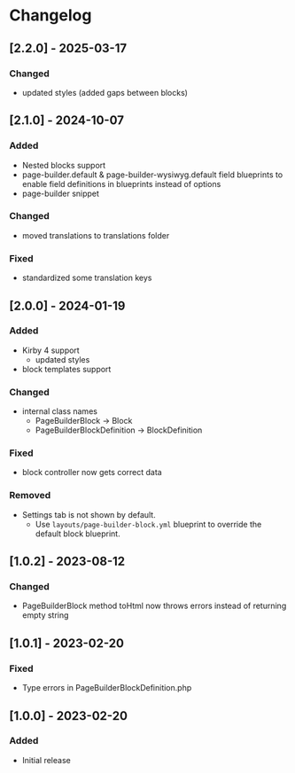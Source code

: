 # Changelog

## [2.2.0] - 2025-03-17
### Changed
- updated styles (added gaps between blocks)


## [2.1.0] - 2024-10-07
### Added
- Nested blocks support
- page-builder.default & page-builder-wysiwyg.default field blueprints to enable field definitions in blueprints instead of options
- page-builder snippet

### Changed
- moved translations to translations folder

### Fixed
- standardized some translation keys


## [2.0.0] - 2024-01-19
### Added
- Kirby 4 support
    - updated styles
- block templates support

### Changed
- internal class names
    - PageBuilderBlock -> Block
    - PageBuilderBlockDefinition -> BlockDefinition

### Fixed
- block controller now gets correct data

### Removed
- Settings tab is not shown by default.
    - Use `layouts/page-builder-block.yml` blueprint to override the default block blueprint.


## [1.0.2] - 2023-08-12
### Changed
- PageBuilderBlock method toHtml now throws errors instead of returning empty string


## [1.0.1] - 2023-02-20
### Fixed
- Type errors in PageBuilderBlockDefinition.php


## [1.0.0] - 2023-02-20
### Added
- Initial release
